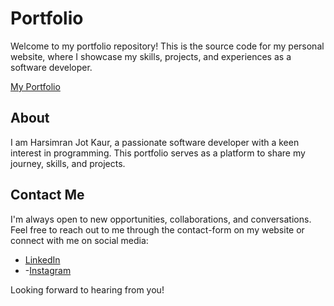 
# Portfolio

Welcome to my portfolio repository! This is the source code for my personal website, where I showcase my skills, projects, and experiences as a software developer.

 
[My Portfolio](https://hsimransidhu.github.io/Portfolio/)
 
 
## About

I am Harsimran Jot Kaur, a passionate software developer with a keen interest in programming. This portfolio serves as a platform to share my journey, skills, and projects.
 
## Contact Me

I'm always open to new opportunities, collaborations, and conversations. Feel free to reach out to me through the contact-form on my website or connect with me on social media:

- [LinkedIn](https://www.linkedin.com/in/harsimran-jot-kaur-680b83229/)
- -[Instagram](https://www.instagram.com/h_simransidhu)
 
Looking forward to hearing from you!
 
